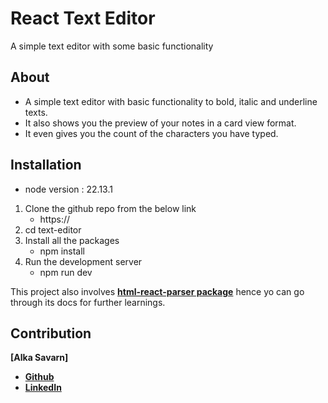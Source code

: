 # React Text Editor
A simple text editor with some basic functionality

## About
- A simple text editor with basic functionality to bold, italic and underline texts.
- It also shows you the preview of your notes in a card view format.
- It even gives you the count of the characters you have typed.

## Installation
- node version : 22.13.1
1. Clone the github repo from the below link
    - https://
2. cd text-editor
3. Install all the packages
    - npm install
4. Run the development server
    - npm run dev

This project also involves **[html-react-parser package](https://www.npmjs.com/package/html-react-parser)** hence yo can go through its docs for further learnings.

## Contribution
**[Alka Savarn]**
- **[Github](https://github.com/Alkasavarn02)**
- **[LinkedIn](https://www.linkedin.com/in/alka-savarn-2a6200272/)**